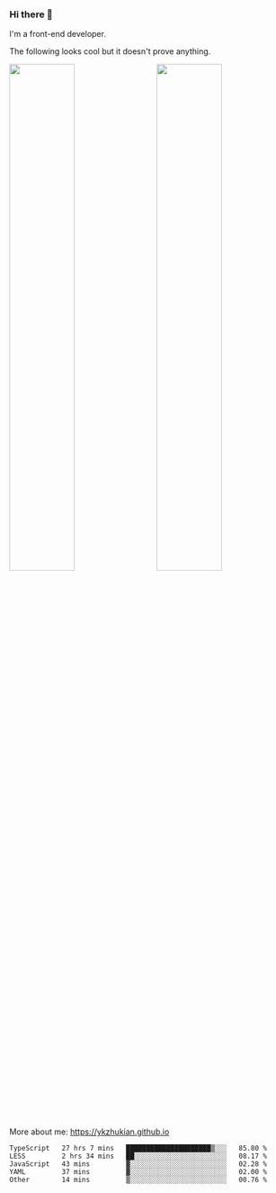 ### Hi there 👋

I'm a front-end developer.

The following looks cool but it doesn't prove anything.

[<img align="right" width="48%" src="https://github-readme-stats.vercel.app/api?username=ykzhukian&show_icons=true&theme=dracula">](https://github.com/anuraghazra/github-readme-stats)

[<img width="48%" src="https://github-readme-stats.vercel.app/api/top-langs/?username=ykzhukian&layout=compact&theme=dracula">](https://github.com/anuraghazra/github-readme-stats)

More about me: 
https://ykzhukian.github.io

<!--START_SECTION:waka-->
```text
TypeScript   27 hrs 7 mins   █████████████████████▒░░░   85.80 % 
LESS         2 hrs 34 mins   ██░░░░░░░░░░░░░░░░░░░░░░░   08.17 % 
JavaScript   43 mins         ▓░░░░░░░░░░░░░░░░░░░░░░░░   02.28 % 
YAML         37 mins         ▓░░░░░░░░░░░░░░░░░░░░░░░░   02.00 % 
Other        14 mins         ▒░░░░░░░░░░░░░░░░░░░░░░░░   00.76 % 
```
<!--END_SECTION:waka-->
